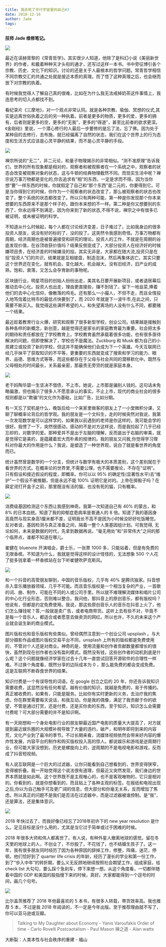 ```yaml
---
title: 我杀死了平行宇宙里的自己#3
date: 2018-12-16
author: Jade
tags: 
---
```


**技师 Jade 维修笔记。**

<!--more-->

![](https://cosmosrepair-1257028016.cos.ap-beijing.myqcloud.com/2019-06-26-642.jpeg)

最近在读赫胥黎的《常青哲学》。其实很少人知道，他除了是科幻小说《美丽新世界》的作者，和戴着种种天才头衔的通才，还写过这样一本书。书中旁征博引各个宗教、历史、文化下的知识。讨论的还是关于人最根本的哲学问题。常青哲学相信不同宗教交汇的共通之处就是接近本质的真理。而了悟了这种真理之后，也会继而放下对宗教的执着。

有时候我觉得人了解自己真的很难，比如在为什么我无法戒掉奶茶这件事情上，我连思考的切入点都找不到。

看纪录片《三摩地》，对一个观点非常认同。就是各种宗教、瑜伽、冥想的仪式,其实是远离世俗执着之后的另一种执着。前者是更多的物质，更多的爱，更多的拥有，后者则是更多的空，更多的“无我”，更多的“得道"，甚至比前者的欲求更深。《金刚经》里说，一个潜心修行的人最后一步要修的是忘了法，忘了佛。因为处于某种目的去修行，去布施，就已经偏离了自然的状态，我们在这个世界上的行为态度和生活方式应该是心灵平静的结果，而不是心灵平静的手段。

![](https://cosmosrepair-1257028016.cos.ap-beijing.myqcloud.com/2019-06-26-640%20-1--2.jpeg)

禅宗所说的“无二”，非二元论，和量子物理揭示的非常相似。“测不准原理”告诉我们，世界的所有现象都是相对的，观察者和被观察者在一个系统之中，观察者的状态会改变被观察对象的状态，这与牛顿的经典物理截然不同。而现实生活中呢？禅宗说万事万物都是变化的,你去追求有“相”的东西，一定是求而不得。因为当你想“要”一样东西的时候，你就假定了自己和“那个东西”是二元的，你要得到它。可是当你得到它的时候，你作为一个观察者的状态改变了，那么被观察者的状态也改变了，整个系统的状态都改变了。所以只有两种可能，第一种是你发现那个你本来想要的东西原来不是那个样子的，跟你本来想的不一样。第二种是你又想要别的东西了，你永远得不到满足，因为你来到了新的状态,不得不说，禅宗之中有很多已被证明，或未被证明的科学。

不知道从什么时候起，每个人都在讨论经济变差，日子难过了。比如我身边的很多投资人朋友，说没有好的标的了，没的投了。这突然令我感到奇怪。万事万物都有周期，经济周期也是被普遍接受和研究的理论。投资人的工作，不就是在周期的谷底发现价值，在谷顶收获价值吗？结果反倒变成了，大部分投资人在经济好的时候嫌项目贵，在经济差的时候嫌没的投。其实无非是，大家都在随大流,投资只是在投“投资人”们的共识，结果就是互相接盘，制造泡沫，然后再集体逃亡。其实只要这个世界还在变化，就有机会。变化越大，机会越大。没有旧经济，旧产业的成熟，饱和，衰落，又怎么会孕育新的事物呢。

区块链行业，明星项目的创始人纷纷出走，美其名日要开展新项目，或者退居幕后推动去中心化。投资人也出走，理由更直接些，赚不到钱了。留下一地韭菜,捧着他们的去中心化信仰，像散落的鸡毛。还有那么一小撮人，不但不走，而且全情投入地笃信着比特币的最低点快要到了，而 2020 年就是下一波牛市,在此之间，只需要不断买入。我觉得这些满怀希望的人，和失望离场的人没有什么不同，都要赌一个结果。

最近趁着教育行业火爆，研究和观察了很多新型学校，创业公司。结果越是接触到各种各样的新概念，新创意，越是觉得还是家长的家庭教育最为重要。社会把太多的期待和责任都放在了学校教育上。学校教育虽然承载着很多功能，也有很多亟待解决的问题，但即使解决了，学校也不是魔法。Zuckburg 和 Musk 都为自己的小孩建立或投资了新的学校，但这并不能确保他们会成为下一个英雄。今天互联网已经几乎抹平了获取知识的不平等，更重要的东西就变成了搜索和学习的能力、眼界、品德、思维方式等等，而这些都存在于父母与社会共同的潜移默化中。既然与父母相处的时间最长，关系最亲密，那最责无旁贷的就是家庭本身。

![](https://cosmosrepair-1257028016.cos.ap-beijing.myqcloud.com/2019-06-26-640%20-2--2.jpeg)

老干妈陶华碧一生坚决不借债，不上市。她说，上市那是骗别人钱的。这句话未免略偏激，但也揭示了很多人不愿意承认的事实。不止上市，现代的商业社会的很多规则都是以“欺骗”的文化作为基础，比如广告，比如分期。

有一天忘了契机是什么，晚饭后给一个来家里做客的朋友上了一小堂微积分课，又聊了聊概率论背后的哲学观。我的朋友是一个文科生，走的时候突然对我说，我第一次发现数学是可以这样学的，如果我以前遇到的老师是你这样的，我可能会学的很好。我愣了一下，突然很感动，感动的不是对方这样说，而是我捡起了几乎已经忘却的，对数学的爱。那种爱并不是出于左脑的理解，反而是出于右脑的审美，就是觉得它是美的，是蕴藏着宏大而朴素的规律的。我的朋友又问我,你觉得学习理科对你最大的作用是什么？我说，是塑造了一种世界观，说白了就是看世界的角度而已。

统计虽然曾是数学的一个分支，但统计与数学有极大的本质差别，这个差别就在于看世界的方式。在概率论的世界里,不需要公理，也不需要推论，不存在“证明”。只有假设和接近假设的程度，即概率。你可以以 95% 的确定性(显著性水平)去“维护”一个假设不被推翻，但是永远不能 100% 证明它是对的。上帝在掷骰子吗？在薛定谔打开盒子之前，那里既没有活的猫，也没有死的猫，只有概率。

![](https://cosmosrepair-1257028016.cos.ap-beijing.myqcloud.com/2019-06-26-640%20-3--2.jpeg)

消费级基因检测这个东西让我感到神奇。我第一次知道自己有 40% 的蒙古，和 8% 的日本血统。知道了我的抑郁症患病率是普通人的 8 倍。知道了我的基因身高竟然与现实身高1厘米都不差，证明我长不高不是因为小时候没好好吃饭睡觉。反对者说，基因检测与真正准备之间，隔着一整个人类基因组计划。可我觉得, 无论如何，未来是数据的时代，先拿到数据再说。“毫无用处”和“非常伟大”之间的那个临界点，谁都不知道在哪儿。

崔健在 bluenote 开演唱会，爵士乐，一张票 1000 多，只能站着，但是有免费的无限香槟。不知道为什么，我就是觉得这样的设计怪怪的，无法想象 500 个人花了挺多钱拿着一杯香槟站在台下听崔健吹萨克斯风。

![](https://cosmosrepair-1257028016.cos.ap-beijing.myqcloud.com/2019-06-26-640%20-4--1.jpeg)

和一个抖音的高管朋友聊到，中国的音乐版权，几乎有 40% 是腾讯独家。抖音想杀入音乐播放器领域，几乎不可能。而且音乐版权是一个相当复杂的产业，一首歌的词、曲、制作，可能在不同的人或公司手里。所以就不难理解流媒体和唱片公司的中心化行业形态，否则难以整合。我问他，那抖音上的原创音乐，都有版权吗？他说有，但都是约定免费使用。我说，那这些原创音乐人的音乐在抖音上火了，他们怎么赚钱呢？答,一般就是卖广告，或者电商带货。这听上去有些不对，毕竟不是每一个音乐人，都适合或者愿意去做卖货的网红。所以也许，不久的未来这个产业就会诞生新的商业模式。

图片版权也和音乐版权有些类似。曾经偶然注意到一个创业公司 upsplash 。与大部分摄影作品或图片版权交易平台不同，unsplash 上所有的版权都是免费使用的，不管对个人还是对商业。神奇的是，使用流量和创作者贡献数量都增长的很快，虽然到现在创作者也没有盈利模式。既然没有钱，这些创作者的动机到底是什么呢？这个问题就像经济学家在过去十几年一直尝试回答开源软件的合理性一样难。不过换个角度看，既然分享的边际成本为 0 ，那么能免费的都会变成免费。这是互联网不断吞食世界的结果。

知识付费是一个有误导性的词语。在 google 创立之后的 20 年，你还告诉我知识需要收费，这显然没有任何希望。越有价值的知识，就越是免费的，易于传播的。真正被收费的，如果有，只能是服务。比如你有实时更新的义务，去治疗我的焦虑。你在群里需要每天说话，和我互动。你是我的偶像，满足了我贡献于你的欲望，不管是通过打赏，还是付费，还是买你卖的东西，至于知识，知识怎么会需要付费呢？可大部分需要的并不是知识啊。

有一天刚想和一个身处电影行业的朋友聊最近国产电影的质量大大提高了，对方就提到最近娱乐圈的大规模补税导致了大量的违约，破产，和明年即将到来的内容荒，文化产业到了最冷的季节。不过长期来看，流媒体视频依然会带来好内容的爆炸性发展，内容平台的制作和购买版权投入高的惊人。都说娱乐和游戏是逆周期行业，但可能大家没想到，历史是螺旋向上的，逆周期的不是电视电影和游戏，反而成了抖音短视频。

有人说互联网是一个巨大的过滤器，让你只能看到自己想看到的，世界变得狭窄，变得被折叠。我一开始觉得这个说法很有道理，但最近又突然发现，我们身边的世界本质就是如此啊。这个世界既不是主观唯心的，也不是客观唯物的，它只是相对的。你看到的，就是你想看到的，而且贴上了各种主观的标签。在报纸和电视出现之后,你以为自己触手可及更广阔的信息，但大部分和你毫无关系，反而增加了焦虑。所以真正的问题不是我们是否活在过滤器中，而是过滤器被谁控制。是“我”，还是算法，还是集体意识。

![](https://cosmosrepair-1257028016.cos.ap-beijing.myqcloud.com/2019-06-26-640%20-5--1.jpeg)

2018 年快过去了，而我好像已经忘了2018年初许下的 new year resolution 是什么。足见目标是没什么用的，尤其是当它过于简单或过于困难的时候。

2018 年很多大师和伟人都离世了。有人说，有种外星人撤离地球的感觉。留在冬天里的地球上的人，不创业了，不炒股了，不花钱了，也不结婚生孩子了。这一年，我有很多朋友同时经历了因为各种原因的辞掉工作，修整，阵痛，迷茫，停顿。他们恰好到了 quarter life crisis 的年龄，经历了漫长的学业和第一份工作，到了“歩入中年”的转折期，要么义无反顾地继续按照社会期望工作，组成家庭，给 check list 大勾勾，要么踩个急刹车，停下来想一想。从这个角度看，一切都伴随着中国的 GDP 和美国的股指慢下来的时候，真好。大家都能得到一个逗号的时间，画几个句号。

![](https://cosmosrepair-1257028016.cos.ap-beijing.myqcloud.com/2019-06-26-640%20-6--1.jpeg)

比尔盖茨推荐了 2018 年他最喜欢的 5 本书，有很多人转载，帯货效率高。我也推荐 5 本，不过是我 2018 年阅读的，不一定是今年出版。至于推荐理由就不写了，你可以亚马逊或豆瓣。
>Talking to My Daughter about Economy - Yanis Varoufakis
>Order of time - Carlo Rovelli
>Postcaotalism - Paul Mason
>禅之道 - Alan watts

大断裂：人类本性与社会秩序的重建 - 福山

